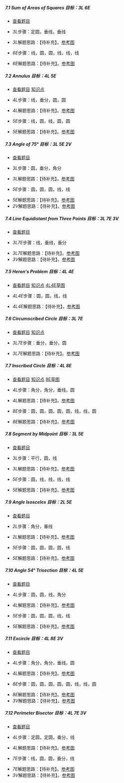 ##### 7.1 Sum of Areas of Squares *目标：3L 6E*
- [查看题目](images/level/sum-squares.png) 
+ *3L*步骤：定圆，垂线，垂线
- *3L*解题思路：【待补充】。[参考图](solved/7.1.3L.png)
+ *6E*步骤：线，圆，圆，线，线，线
- *6E*解题思路：【待补充】。[参考图](solved/7.1.6E.png)


##### 7.2 Annulus *目标：4L 5E*
- [查看题目](images/level/annulus.png) [知识点](images/hints/Fact-CircleArea.png) 
+ *4L*步骤：线，垂分，圆，圆
- *4L*解题思路：【待补充】。[参考图](solved/7.2.4L.png)
+ *5E*步骤：线，圆，线，圆，圆
- *5E*解题思路：【待补充】。[参考图](solved/7.2.5E.png)


##### 7.3 Angle of 75° *目标：3L 5E 2V*
- [查看题目](images/level/angle75.png) 
+ *3L*步骤：圆，垂分，角分
- *3L*解题思路：【待补充】。[参考图](solved/7.3.3L.png)
+ *5E*步骤：圆，圆，圆，线，线
- *5E*解题思路：【待补充】。[参考图](solved/7.3.5E.png)
- *2V*解题思路：【待补充】。[参考图](solved/7.3.2V.png)


##### 7.4 Line Equidistant from Three Points *目标：3L 7E 3V*
- [查看题目](images/level/equidistant3.png) 
+ *3L7E*步骤：线，垂线，垂分
- *3L7E*解题思路：【待补充】。[参考图](solved/7.4.3L7E.png)
- *3V*解题思路：【待补充】。[参考图](solved/7.4.3V.png)


##### 7.5 Heron's Problem *目标：4L 4E*
- [查看题目](images/level/heron.png) [知识点](images/hints/Fact-MirrorSymmetry.png) [4L4E草图](images/hints/Draft-Heron.png) 
+ *4L4E*步骤：圆，圆，线，线
- *4L4E*解题思路：【待补充】。[参考图](solved/7.5.4L4E.png)


##### 7.6 Circumscribed Circle *目标：3L 7E*
- [查看题目](images/level/circle3.png) [知识点](images/hints/Fact-CircumCircle.png) 
+ *3L7E*步骤：垂分，垂分，圆
- *3L7E*解题思路：【待补充】。[参考图](solved/7.6.3L7E.png)


##### 7.7 Inscribed Circle *目标：4L 8E*
- [查看题目](images/level/circle-in-triangle.png) [知识点](images/hints/Fact-Incircle.png) [8E草图](images/hints/Draft-CircleInTriangle.png)
+ *4L*步骤：角分，角分，垂线，圆
- *4L*解题思路：【待补充】。[参考图](solved/7.7.4L.png)
+ *8E*步骤：圆，圆，圆，圆，圆，线，线，圆
- *8E*解题思路：【待补充】。[参考图](solved/7.7.8E.png)


##### 7.8 Segment by Midpoint *目标：3L 5E*
- [查看题目](images/level/angle-midpoint.png) 
+ *3L*步骤：平行，圆，线
- *3L*解题思路：【待补充】。[参考图](solved/7.8.3L.png)
+ *5E*步骤：圆，线，线，线，线
- *5E*解题思路：【待补充】。[参考图](solved/7.8.5E.png)


##### 7.9 Angle Isosceles *目标：2L 5E*
- [查看题目](images/level/angle-isosceles.png) 
+ *2L*步骤：角分，垂线
- *2L*解题思路：【待补充】。[参考图](solved/7.9.2L.png)
+ *5E*步骤：圆，圆，圆，圆，线
- *5E*解题思路：【待补充】。[参考图](solved/7.9.5E.png)


##### 7.10 Angle 54° Trisection *目标：4L 5E*
- [查看题目](images/level/angle-trisection54.png) 
+ *4L*步骤：圆，圆，线，角分
- *4L*解题思路：【待补充】。[参考图](solved/7.10.4L.png)
+ *5E*步骤：圆，圆，圆，线，线
- *5E*解题思路：【待补充】。[参考图](solved/7.10.5E.png)


##### 7.11 Excircle *目标：4L 8E 3V*
- [查看题目](images/level/excircle.png) 
+ *4L*步骤：角分，角分，垂线，圆
- *4L*解题思路：【待补充】。[参考图](solved/7.11.4L.png)
+ *8E*步骤：圆，圆，圆，圆，圆，线，线，圆
- *8E*解题思路：【待补充】。[参考图](solved/7.11.8E.png)
- *3V*解题思路：【待补充】。[参考图](solved/7.11.3V.png)


##### 7.12 Perimeter Bisector *目标：4L 7E 3V*
- [查看题目](images/level/perimeter-bisector.png) 
+ *4L*步骤：定圆，定圆，垂分，线
- *4L*解题思路：【待补充】。[参考图](solved/7.12.4L.png)
+ *7E*步骤：线，圆，圆，垂分，线
- *7E*解题思路：【待补充】。[参考图](solved/7.12.7E.png)
- *3V*解题思路：【待补充】。[参考图](solved/7.12.3V.png)

